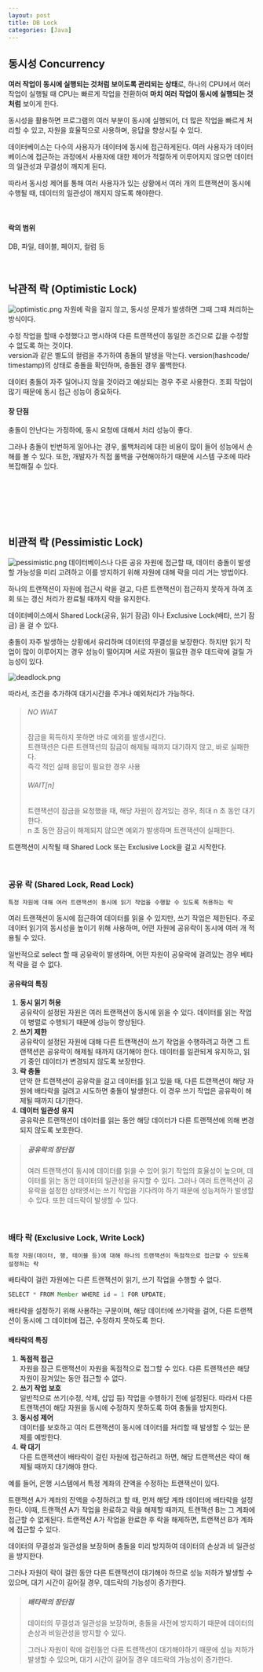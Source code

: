 ```yaml
---
layout: post
title: DB Lock
categories: [Java]
---
```

## 동시성 Concurrency

**여러 작업이 동시에 실행되는 것처럼 보이도록 관리되는 상태**로, 하나의 CPU에서 여러 작업이 실행될 때
CPU는 빠르게 작업을 전환하여 **마치 여러 작업이 동시에 실행되는 것처럼** 보이게 한다.
  
동시성을 활용하면 프로그램의 여러 부분이 동시에 실행되어, 더 많은 작업을 빠르게 처리할 수 있고, 자원을 효율적으로 사용하며,
응답을 향상시킬 수 있다.  

데이터베이스는 다수의 사용자가 데이터에 동시에 접근하게된다. 여러 사용자가 데이터베이스에 접근하는 과정에서
사용자에 대한 제어가 적절하게 이루어지지 않으면 데이터의 일관성과 무결성이 깨지게 된다.

따라서 동시성 제어를 통해 여러 사용자가 있는 상황에서 여러 개의 트랜잭션이 동시에 수행될 때, 데이터의 일관성이 깨지지 않도록 해야한다.  
 

<br>

 
#### 락의 범위
DB, 파일, 테이블, 페이지, 컬럼 등



<br>



## 낙관적 락 (Optimistic Lock)
![optimistic.png](https://github.com/user-attachments/assets/a1976ba0-b811-4270-b8c1-6e4fc408e1a5)
자원에 락을 걸지 않고, 동시성 문제가 발생하면 그때 그때 처리하는 방식이다.

수정 작업을 할때 수정했다고 명시하여 다른 트랜잭션이 동일한 조건으로 값을 수정할 수 없도록 하는 것이다.  
version과 같은 별도의 컬럼을 추가하여 충돌의 발생을 막는다.
version(hashcode/ timestamp)의 상태로 충돌을 확인하며, 충돌된 경우 롤백한다.

데이터 충돌이 자주 일어나지 않을 것이라고 예상되는 경우 주로 사용한다.
조회 작업이 많기 때문에 동시 접근 성능이 중요하다.


#### 장 단점
충돌이 안난다는 가정하에, 동시 요청에 대해서 처리 성능이 좋다.

그러나 충돌이 빈번하게 일어나는 경우, 롤백처리에 대한 비용이 많이 들어 성능에서 손해를 볼 수 있다.
또한, 개발자가 직접 롤백을 구현해야하기 때문에 시스템 구조에 따라 복잡해질 수 있다.




<br>
<br>
<br>
<br>
<br>





## 비관적 락 (Pessimistic Lock)

![pessimistic.png](https://github.com/user-attachments/assets/a5b7eb4f-082e-49d4-8a4b-013a4dd84d4b)
데이터베이스나 다른 공유 자원에 접근할 때, 데이터 충돌이 발생할 가능성을 미리 고려하고 이를 방지하기 위해
자원에 대해 락을 미리 거는 방법이다.

하나의 트랜잭션이 자원에 접근시 락을 걸고, 다른 트랜잭션이 접근하지 못하게 하여 조회 또는 갱신 처리가 완료될 때까지 락을 유지한다.

데이터베이스에서 Shared Lock(공유, 읽기 잠금) 이나 Exclusive Lock(배타, 쓰기 잠금) 을 걸 수 있다.

충돌이 자주 발생하는 상황에서 유리하며 데이터의 무결성을 보장한다. 하지만 읽기 작업이 많이 이루어지는 경우 성능이 떨어지며
서로 자원이 필요한 경우 데드락에 걸릴 가능성이 있다.

![deadlock.png](https://github.com/user-attachments/assets/c39ab451-cc23-410c-a80b-5b8e5f9e4c0a)

따라서, 조건을 추가하여 대기시간을 주거나 예외처리가 가능하다.

> ###### NO WIAT
> 잠금을 획득하지 못하면 바로 예외를 발생시킨다.   
> 트랜잭션은 다른 트랜잭션의 잠금이 해제될 때까지 대기하지 않고, 바로 실패한다.   
> 즉각 적인 실패 응답이 필요한 경우 사용
> 
> ###### WAIT[n]
> 트랜잭션이 잠금을 요청했을 때, 해당 자원이 잠겨있는 경우, 최대 n 초 동안 대기한다.  
> n 초 동안 잠금이 해제되지 않으면 예외가 발생하며 트랜잭션이 실패한다.
  


트랜잭션이 시작될 때 Shared Lock 또는 Exclusive Lock을 걸고 시작한다.



<br>



### 공유 락 (Shared Lock, Read Lock)
`특정 자원에 대해 여러 트랜잭션이 동시에 읽기 작업을 수행할 수 있도록 허용하는 락`

여러 트랜잭션이 동시에 접근하여 데이터를 읽을 수 있지만, 쓰기 작업은 제한된다. 주로 데이터 읽기의 동시성을 높이기 위해
사용하며, 어떤 자원에 공유락이 동시에 여러 개 적용될 수 있다.

일반적으로 select 할 때 공유락이 발생하며, 어떤 자원이 공유락에 걸려있는 경우 베타적 락을 걸 수 없다.

  
  
   

#### 공유락의 특징
1. **동시 읽기 허용**  
   공유락이 설정된 자원은 여러 트랜잭션이 동시에 읽을 수 있다. 
   데이터를 읽는 작업이 병렬로 수행되기 때문에 성능이 향상된다.
2. **쓰기 제한**  
   공유락이 설정된 자원에 대해 다른 트랜잭션이 쓰기 작업을 수행하려고 하면
   그 트랜잭션은 공유락이 해제될 때까지 대기해야 한다.
   데이터를 일관되게 유지하고, 읽기 중인 데이터가 변경되지 않도록 보장한다.
3. **락 충돌**  
   만약 한 트랜잭션이 공유락을 걸고 데이터를 읽고 있을 때, 다른 트랜잭션이 해당 자원에 배타락을 걸려고 시도하면 충돌이 발생한다.
   이 경우 쓰기 작업은 공유락이 해제될 때까지 대기한다.
4. **데이터 일관성 유지**  
   공유락은 트랜잭션이 데이터를 읽는 동안 해당 데이터가 다른 트랜잭션에 의해 변경되지 않도록 보호한다.


> ##### 공유락의 장단점
> 여러 트랜잭션이 동시에 데이터를 읽을 수 있어 읽기 작업의 효율성이 높으며, 데이터를 읽는 동안 데이터의 일관성을 유지할 수 있다.
> 그러나 여러 트랜잭션이 공유락을 설정한 상태엣서는 쓰기 작업을 기다려야 하기 때문에 성능저하가 발생할 수 있다.
> 또한 데드락이 발생할 수 있다.



<br>


### 배타 락 (Exclusive Lock, Write Lock)
`특정 자원(데이터, 행, 테이블 등)에 대해 하나의 트랜잭션이 독점적으로 접근할 수 있도록 설정하는 락`  

배타락이 걸린 자원에는 다른 트랜잭션이 읽기, 쓰기 작업을 수행할 수 없다.

```java
SELECT * FROM Member WHERE id = 1 FOR UPDATE;
```
  
배타락을 설정하기 위해 사용하는 구문이며, 해당 데이터에 쓰기락을 걸어, 
다른 트랜잭션이 동시에 그 데이터에 접근, 수정하지 못하도록 한다.



  

#### 배타락의 특징
1. **독점적 접근**  
   자원을 잠근 트랜잭션이 자원을 독점적으로 접그할 수 있다. 다른 트랜잭션은 해당 자원이 잠겨있는 동안 접근할 수 없다.
2. **쓰기 작업 보호**  
   일반적으로 쓰기(수정, 삭제, 삽입 등) 작업을 수행하기 전에 설정된다.
   따라서 다른 트랜잭션이 해당 자원을 동시에 수정하지 못하도록 하여 충돌을 방지한다.
3. **동시성 제어**  
   데이터를 보호하고 여러 트랜잭션이 동시에 데이터를 처리할 때 발생할 수 있는 문제를 예방한다.
4. **락 대기**  
   다른 트랜잭션이 배타락이 걸린 자원에 접근하려고 하면, 해당 트랜잭션은 락이 해제될 때까지
   대기해야 한다.


예를 들어, 은행 시스템에서 특정 계좌의 잔액을 수정하는 트랜잭션이 있다.

트랜잭션 A가 계좌의 잔액을 수정하려고 할 때, 먼저 해당 계좌 데이터에 배타락을 설정한다.
이때, 트랜잭션 A가 작업을 완료하고 락을 해제할 때까지, 트랜잭션 B는 그 계좌에 접근할 수 없게된다.
트랜잭션 A가 작업을 완료한 후 락을 해제하면, 트랜잭션 B가 계좌에 접근할 수 있다.


데이터의 무결성과 일관성을 보장하며 충돌을 미리 방지하여 데이터의 손상과 비 일관성을 방지한다.  

그러나 자원이 락이 걸린 동안 다른 트랜잭션이 대기해야 하므로 성능 저하가 발생할 수 있으며,
대기 시간이 길어질 경우, 데드락의 가능성이 증가한다.



> ##### 배타락의 장단점
> 데이터의 무결성과 일관성을 보장하며, 충돌을 사전에 방지하기 때문에 데이터의 손상과 비일관성을 방지할 수 있다.
> 
>그러나 자원이 락에 걸린동안 다른 트랜잭션이 대기해야하기 때문에 성능 저하가 발생할 수 있으며, 대기 시간이 길어질 경우 데드락의 가능성이 증가한다.







